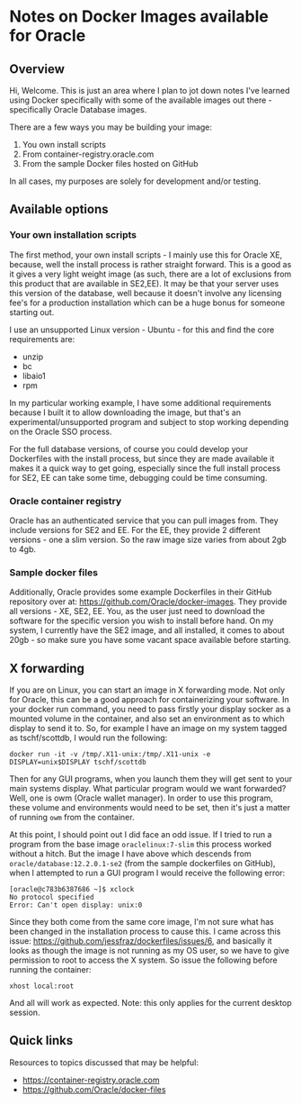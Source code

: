 # Notes on Docker Images available for Oracle

## Overview

Hi, Welcome. This is just an area where I plan to jot down notes I've learned using Docker specifically with some of the available images out there - specifically Oracle Database images.

There are a few ways you may be building your image:

1. You own install scripts
2. From container-registry.oracle.com
3. From the sample Docker files hosted on GitHub

In all cases, my purposes are solely for development and/or testing. 

## Available options

### Your own installation scripts

The first method, your own install scripts - I mainly use this for Oracle XE, because, well the install process is rather straight forward. This is a good as it gives a very light weight image (as such, there are a lot of exclusions from this product that are available in SE2,EE). It may be that your server uses this version of the database, well because it doesn't involve any licensing fee's for a production installation which can be a huge bonus for someone starting out.

I use an unsupported Linux version - Ubuntu - for this and find the core requirements are:

* unzip
* bc
* libaio1
* rpm

In my particular working example, I have some additional requirements because I built it to allow downloading the image, but that's an experimental/unsupported program and subject to stop working depending on the Oracle SSO process.

For the full database versions, of course you could develop your Dockerfiles with the install process, but since they are made available it makes it a quick way to get going, especially since the full install process for SE2, EE can take some time, debugging could be time consuming.

### Oracle container registry

Oracle has an authenticated service that you can pull images from. They include versions for SE2 and EE. For the EE, they provide 2 different versions - one a slim version. So the raw image size varies from about 2gb to 4gb. 

### Sample docker files

Additionally, Oracle provides some example Dockerfiles in their GitHub repository over at: https://github.com/Oracle/docker-images. They provide all versions - XE, SE2, EE. You, as the user just need to download the software for the specific version you wish to install before hand. On my system, I currently have the SE2 image, and all installed, it comes to about 20gb - so make sure you have some vacant space available before starting.

## X forwarding

If you are on Linux, you can start an image in X forwarding mode. Not only for Oracle, this can be a good approach for containerizing your software. In your docker run command, you need to pass firstly your display socker as a mounted volume in the container, and also set an environment as to which display to send it to. So, for example I have an image on my system tagged as tschf/scottdb, I would run the following:

```
docker run -it -v /tmp/.X11-unix:/tmp/.X11-unix -e DISPLAY=unix$DISPLAY tschf/scottdb
```
Then for any GUI programs, when you launch them they will get sent to your main systems display. What particular program would we want forwarded? Well, one is owm (Oracle wallet manager). In order to use this program, these volume and environments would need to be set, then it's just a matter of running `owm` from the container. 

At this point, I should point out I did face an odd issue. If I tried to run a program from the base image `oraclelinux:7-slim` this process worked without a hitch. But the image I have above which descends from `oracle/database:12.2.0.1-se2` (from the sample dockerfiles on GitHub), when I attempted to run a GUI program I would receive the following error:

```
[oracle@c783b6387686 ~]$ xclock
No protocol specified
Error: Can't open display: unix:0
```
Since they both come from the same core image, I'm not sure what has been changed in the installation process to cause this. I came across this issue: https://github.com/jessfraz/dockerfiles/issues/6, and basically it looks as though the image is not running as my OS user, so we have to give permission to root to access the X system. So issue the following before running the container:

```
xhost local:root
```

And all will work as expected. Note: this only applies for the current desktop session.

## Quick links

Resources to topics discussed that may be helpful:

- https://container-registry.oracle.com
- https://github.com/Oracle/docker-files

